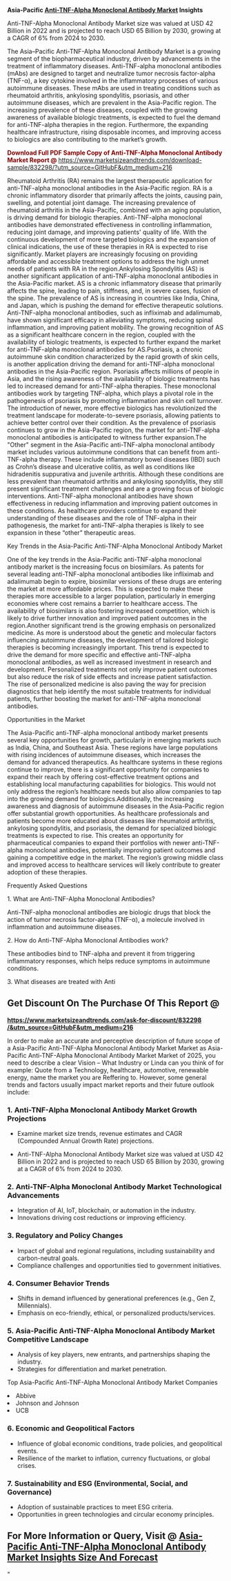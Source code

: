 <p><strong>Asia-Pacific&nbsp;<a href=""https://www.marketsizeandtrends.com/download-sample/832298/&amp;utm_source=GitHubF&amp;utm_medium=216"">Anti-TNF-Alpha Monoclonal Antibody Market</a> Insights</strong></p><p>Anti-TNF-Alpha Monoclonal Antibody Market size was valued at USD 42 Billion in 2022 and is projected to reach USD 65 Billion by 2030, growing at a CAGR of 6% from 2024 to 2030.</p><p><p>The Asia–Pacific Anti-TNF-Alpha Monoclonal Antibody Market is a growing segment of the biopharmaceutical industry, driven by advancements in the treatment of inflammatory diseases. Anti-TNF-alpha monoclonal antibodies (mAbs) are designed to target and neutralize tumor necrosis factor-alpha (TNF-α), a key cytokine involved in the inflammatory processes of various autoimmune diseases. These mAbs are used in treating conditions such as rheumatoid arthritis, ankylosing spondylitis, psoriasis, and other autoimmune diseases, which are prevalent in the Asia-Pacific region. The increasing prevalence of these diseases, coupled with the growing awareness of available biologic treatments, is expected to fuel the demand for anti-TNF-alpha therapies in the region. Furthermore, the expanding healthcare infrastructure, rising disposable incomes, and improving access to biologics are also contributing to the market’s growth.<p><strong><span style="color: #800000;">Download Full PDF Sample Copy of Anti-TNF-Alpha Monoclonal Antibody Market Report @</span>&nbsp;</strong><a href="https://www.marketsizeandtrends.com/download-sample/832298/?utm_source=GitHubF&amp;utm_medium=216" target="_blank">https://www.marketsizeandtrends.com/download-sample/832298/?utm_source=GitHubF&amp;utm_medium=216</a></p></p><p>Rheumatoid Arthritis (RA) remains the largest therapeutic application for anti-TNF-alpha monoclonal antibodies in the Asia-Pacific region. RA is a chronic inflammatory disorder that primarily affects the joints, causing pain, swelling, and potential joint damage. The increasing prevalence of rheumatoid arthritis in the Asia-Pacific, combined with an aging population, is driving demand for biologic therapies. Anti-TNF-alpha monoclonal antibodies have demonstrated effectiveness in controlling inflammation, reducing joint damage, and improving patients' quality of life. With the continuous development of more targeted biologics and the expansion of clinical indications, the use of these therapies in RA is expected to rise significantly. Market players are increasingly focusing on providing affordable and accessible treatment options to address the high unmet needs of patients with RA in the region.Ankylosing Spondylitis (AS) is another significant application of anti-TNF-alpha monoclonal antibodies in the Asia-Pacific market. AS is a chronic inflammatory disease that primarily affects the spine, leading to pain, stiffness, and, in severe cases, fusion of the spine. The prevalence of AS is increasing in countries like India, China, and Japan, which is pushing the demand for effective therapeutic solutions. Anti-TNF-alpha monoclonal antibodies, such as infliximab and adalimumab, have shown significant efficacy in alleviating symptoms, reducing spinal inflammation, and improving patient mobility. The growing recognition of AS as a significant healthcare concern in the region, coupled with the availability of biologic treatments, is expected to further expand the market for anti-TNF-alpha monoclonal antibodies for AS.Psoriasis, a chronic autoimmune skin condition characterized by the rapid growth of skin cells, is another application driving the demand for anti-TNF-alpha monoclonal antibodies in the Asia-Pacific region. Psoriasis affects millions of people in Asia, and the rising awareness of the availability of biologic treatments has led to increased demand for anti-TNF-alpha therapies. These monoclonal antibodies work by targeting TNF-alpha, which plays a pivotal role in the pathogenesis of psoriasis by promoting inflammation and skin cell turnover. The introduction of newer, more effective biologics has revolutionized the treatment landscape for moderate-to-severe psoriasis, allowing patients to achieve better control over their condition. As the prevalence of psoriasis continues to grow in the Asia-Pacific region, the market for anti-TNF-alpha monoclonal antibodies is anticipated to witness further expansion.The "Other" segment in the Asia-Pacific anti-TNF-alpha monoclonal antibody market includes various autoimmune conditions that can benefit from anti-TNF-alpha therapy. These include inflammatory bowel diseases (IBD) such as Crohn’s disease and ulcerative colitis, as well as conditions like hidradenitis suppurativa and juvenile arthritis. Although these conditions are less prevalent than rheumatoid arthritis and ankylosing spondylitis, they still present significant treatment challenges and are a growing focus of biologic interventions. Anti-TNF-alpha monoclonal antibodies have shown effectiveness in reducing inflammation and improving patient outcomes in these conditions. As healthcare providers continue to expand their understanding of these diseases and the role of TNF-alpha in their pathogenesis, the market for anti-TNF-alpha therapies is likely to see expansion in these “other” therapeutic areas.<p>Key Trends in the Asia-Pacific Anti-TNF-Alpha Monoclonal Antibody Market</p><p>One of the key trends in the Asia-Pacific anti-TNF-alpha monoclonal antibody market is the increasing focus on biosimilars. As patents for several leading anti-TNF-alpha monoclonal antibodies like infliximab and adalimumab begin to expire, biosimilar versions of these drugs are entering the market at more affordable prices. This is expected to make these therapies more accessible to a larger population, particularly in emerging economies where cost remains a barrier to healthcare access. The availability of biosimilars is also fostering increased competition, which is likely to drive further innovation and improved patient outcomes in the region.Another significant trend is the growing emphasis on personalized medicine. As more is understood about the genetic and molecular factors influencing autoimmune diseases, the development of tailored biologic therapies is becoming increasingly important. This trend is expected to drive the demand for more specific and effective anti-TNF-alpha monoclonal antibodies, as well as increased investment in research and development. Personalized treatments not only improve patient outcomes but also reduce the risk of side effects and increase patient satisfaction. The rise of personalized medicine is also paving the way for precision diagnostics that help identify the most suitable treatments for individual patients, further boosting the market for anti-TNF-alpha monoclonal antibodies.<p>Opportunities in the Market</p><p>The Asia-Pacific anti-TNF-alpha monoclonal antibody market presents several key opportunities for growth, particularly in emerging markets such as India, China, and Southeast Asia. These regions have large populations with rising incidences of autoimmune diseases, which increases the demand for advanced therapeutics. As healthcare systems in these regions continue to improve, there is a significant opportunity for companies to expand their reach by offering cost-effective treatment options and establishing local manufacturing capabilities for biologics. This would not only address the region’s healthcare needs but also allow companies to tap into the growing demand for biologics.Additionally, the increasing awareness and diagnosis of autoimmune diseases in the Asia-Pacific region offer substantial growth opportunities. As healthcare professionals and patients become more educated about diseases like rheumatoid arthritis, ankylosing spondylitis, and psoriasis, the demand for specialized biologic treatments is expected to rise. This creates an opportunity for pharmaceutical companies to expand their portfolios with newer anti-TNF-alpha monoclonal antibodies, potentially improving patient outcomes and gaining a competitive edge in the market. The region’s growing middle class and improved access to healthcare services will likely contribute to greater adoption of these therapies.<p>Frequently Asked Questions</p><p>1. What are Anti-TNF-Alpha Monoclonal Antibodies?</p><p>Anti-TNF-alpha monoclonal antibodies are biologic drugs that block the action of tumor necrosis factor-alpha (TNF-α), a molecule involved in inflammation and autoimmune diseases.</p><p>2. How do Anti-TNF-Alpha Monoclonal Antibodies work?</p><p>These antibodies bind to TNF-alpha and prevent it from triggering inflammatory responses, which helps reduce symptoms in autoimmune conditions.</p><p>3. What diseases are treated with Anti</p><h2><strong>Get Discount On The Purchase Of This Report @&nbsp;</strong></h2><p><strong><a href=""https://www.marketsizeandtrends.com/ask-for-discount/832298/&amp;utm_source=GitHubF&amp;utm_medium=216"" target=""_blank"">https://www.marketsizeandtrends.com/ask-for-discount/832298<br />/&amp;utm_source=GitHubF&amp;utm_medium=216</a></strong></p><p>In order to make an accurate and perceptive description of future scope of a Asia-Pacific&nbsp;Anti-TNF-Alpha Monoclonal Antibody Market Market as Asia-Pacific&nbsp;Anti-TNF-Alpha Monoclonal Antibody Market Market of 2025, you need to describe a clear Vision &ndash; What Industry or Linda can you think of for example: Quote from a Technology, healthcare, automotive, renewable energy, name the market you are Reffering to. However, some general trends and factors usually impact market reports and their future outlook include:</p><h3>1.&nbsp;<strong>Anti-TNF-Alpha Monoclonal Antibody Market Growth Projections</strong></h3><ul><li>Examine market size trends, revenue estimates and CAGR (Compounded Annual Growth Rate) projections.</li><li><p>Anti-TNF-Alpha Monoclonal Antibody Market size was valued at USD 42 Billion in 2022 and is projected to reach USD 65 Billion by 2030, growing at a CAGR of 6% from 2024 to 2030.</p></li></ul><h3>2.&nbsp;<strong>Anti-TNF-Alpha Monoclonal Antibody Market Technological Advancements</strong></h3><ul><li>Integration of AI, IoT, blockchain, or automation in the industry.</li><li>Innovations driving cost reductions or improving efficiency.</li></ul><h3>3.&nbsp;<strong>Regulatory and Policy Changes</strong></h3><ul><li>Impact of global and regional regulations, including sustainability and carbon-neutral goals.</li><li>Compliance challenges and opportunities tied to government initiatives.</li></ul><h3>4.&nbsp;<strong>Consumer Behavior Trends</strong></h3><ul><li>Shifts in demand influenced by generational preferences (e.g., Gen Z, Millennials).</li><li>Emphasis on eco-friendly, ethical, or personalized products/services.</li></ul><h3>5.&nbsp;<strong>Asia-Pacific Anti-TNF-Alpha Monoclonal Antibody Market Competitive Landscape</strong></h3><ul><li>Analysis of key players, new entrants, and partnerships shaping the industry.</li><li>Strategies for differentiation and market penetration.</li></ul><p data-pm-slice=""1 1 []"">Top Asia-Pacific Anti-TNF-Alpha Monoclonal Antibody Market Companies</p><div data-test-id=""""><p><li>Abbive</li><li> Johnson and Johnson</li><li> UCB</li></p></div><h3>6.&nbsp;<strong>Economic and Geopolitical Factors</strong></h3><ul><li>Influence of global economic conditions, trade policies, and geopolitical events.</li><li>Resilience of the market to inflation, currency fluctuations, or global crises.</li></ul><h3>7.&nbsp;<strong>Sustainability and ESG (Environmental, Social, and Governance)</strong></h3><ul><li>Adoption of sustainable practices to meet ESG criteria.</li><li>Opportunities in green technologies and circular economy principles.</li></ul><h2><strong>For More Information or Query, Visit @&nbsp;</strong><a href=""https://www.verifiedmarketreports.com/product/anti-tnf-alpha-monoclonal-antibody-market/"" target=""_blank"">Asia-Pacific Anti-TNF-Alpha Monoclonal Antibody Market Insights Size And Forecast</a></h2>"
